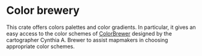 Color brewery
=============

This crate offers colors palettes and color gradients.
In particular, it gives an easy access to the color schemes of
[ColorBrewer](http://colorbrewer2.org/) designed by the cartographer
Cynthia A. Brewer to assist mapmakers in choosing appropriate color
schemes.
